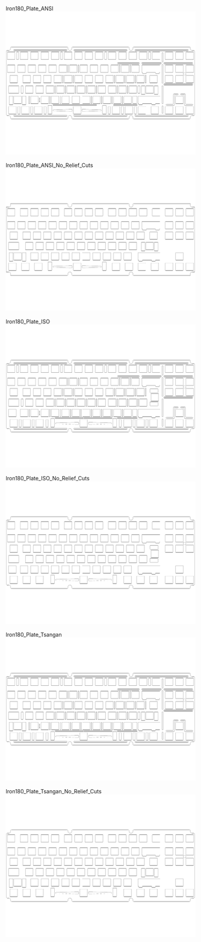 <br/>Iron180_Plate_ANSI<br/>![image](./Iron180_Plate_ANSI.png)<br/>
<br/>Iron180_Plate_ANSI_No_Relief_Cuts<br/>![image](./Iron180_Plate_ANSI_No_Relief_Cuts.png)<br/>
<br/>Iron180_Plate_ISO<br/>![image](./Iron180_Plate_ISO.png)<br/>
<br/>Iron180_Plate_ISO_No_Relief_Cuts<br/>![image](./Iron180_Plate_ISO_No_Relief_Cuts.png)<br/>
<br/>Iron180_Plate_Tsangan<br/>![image](./Iron180_Plate_Tsangan.png)<br/>
<br/>Iron180_Plate_Tsangan_No_Relief_Cuts<br/>![image](./Iron180_Plate_Tsangan_No_Relief_Cuts.png)<br/>
